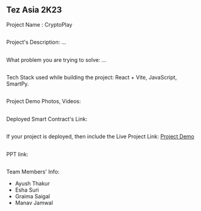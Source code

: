## Tez Asia 2K23


Project Name : CryptoPlay

##
Project's Description: ...

##
What problem you are trying to solve: ...

##
Tech Stack used while building the project: React + Vite, JavaScript, SmartPy.

##
Project Demo Photos, Videos:

##
Deployed Smart Contract's Link:

##
If your project is deployed, then include the Live Project Link: [Project Demo](https://cryptoplay.netlify.app/)

##
PPT link:

##
Team Members' Info:
- Ayush Thakur
- Esha Suri
- Graima Saigal
- Manav Jamwal
